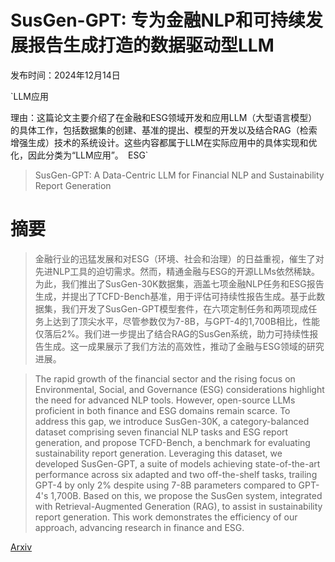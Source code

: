 # SusGen-GPT: 专为金融NLP和可持续发展报告生成打造的数据驱动型LLM

发布时间：2024年12月14日

`LLM应用

理由：这篇论文主要介绍了在金融和ESG领域开发和应用LLM（大型语言模型）的具体工作，包括数据集的创建、基准的提出、模型的开发以及结合RAG（检索增强生成）技术的系统设计。这些内容都属于LLM在实际应用中的具体实现和优化，因此分类为“LLM应用”。` `ESG`

> SusGen-GPT: A Data-Centric LLM for Financial NLP and Sustainability Report Generation

# 摘要

> 金融行业的迅猛发展和对ESG（环境、社会和治理）的日益重视，催生了对先进NLP工具的迫切需求。然而，精通金融与ESG的开源LLMs依然稀缺。为此，我们推出了SusGen-30K数据集，涵盖七项金融NLP任务和ESG报告生成，并提出了TCFD-Bench基准，用于评估可持续性报告生成。基于此数据集，我们开发了SusGen-GPT模型套件，在六项定制任务和两项现成任务上达到了顶尖水平，尽管参数仅为7-8B，与GPT-4的1,700B相比，性能仅落后2%。我们进一步提出了结合RAG的SusGen系统，助力可持续性报告生成。这一成果展示了我们方法的高效性，推动了金融与ESG领域的研究进展。

> The rapid growth of the financial sector and the rising focus on Environmental, Social, and Governance (ESG) considerations highlight the need for advanced NLP tools. However, open-source LLMs proficient in both finance and ESG domains remain scarce. To address this gap, we introduce SusGen-30K, a category-balanced dataset comprising seven financial NLP tasks and ESG report generation, and propose TCFD-Bench, a benchmark for evaluating sustainability report generation. Leveraging this dataset, we developed SusGen-GPT, a suite of models achieving state-of-the-art performance across six adapted and two off-the-shelf tasks, trailing GPT-4 by only 2% despite using 7-8B parameters compared to GPT-4's 1,700B. Based on this, we propose the SusGen system, integrated with Retrieval-Augmented Generation (RAG), to assist in sustainability report generation. This work demonstrates the efficiency of our approach, advancing research in finance and ESG.

[Arxiv](https://arxiv.org/abs/2412.10906)